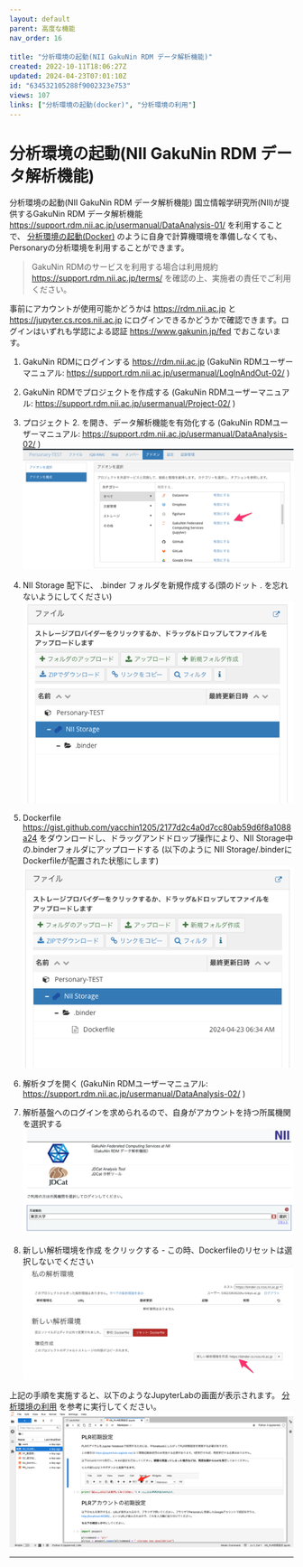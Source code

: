 ```yaml
---
layout: default
parent: 高度な機能
nav_order: 16

title: "分析環境の起動(NII GakuNin RDM データ解析機能)"
created: 2022-10-11T18:06:27Z
updated: 2024-04-23T07:01:10Z
id: "634532105288f9002323e753"
views: 107
links: ["分析環境の起動(docker)", "分析環境の利用"]
---
```


# 分析環境の起動(NII GakuNin RDM データ解析機能)

分析環境の起動(NII GakuNin RDM データ解析機能)
国立情報学研究所(NII)が提供するGakuNin RDM データ解析機能 <https://support.rdm.nii.ac.jp/usermanual/DataAnalysis-01/> を利用することで、 [分析環境の起動(Docker)](分析環境の起動(Docker)/) のように自身で計算機環境を準備しなくても、Personaryの分析環境を利用することができます。

> GakuNin RDMのサービスを利用する場合は利用規約 https://support.rdm.nii.ac.jp/terms/ を確認の上、実施者の責任でご利用ください。

事前にアカウントが使用可能かどうかは <https://rdm.nii.ac.jp> と <https://jupyter.cs.rcos.nii.ac.jp> にログインできるかどうかで確認できます。ログインはいずれも学認による認証 <https://www.gakunin.jp/fed> でおこないます。

1. GakuNin RDMにログインする <https://rdm.nii.ac.jp>  (GakuNin RDMユーザーマニュアル: <https://support.rdm.nii.ac.jp/usermanual/LogInAndOut-02/> )
2. GakuNin RDMでプロジェクトを作成する (GakuNin RDMユーザーマニュアル: <https://support.rdm.nii.ac.jp/usermanual/Project-02/> )
3. プロジェクト 2. を開き、データ解析機能を有効化する (GakuNin RDMユーザーマニュアル: <https://support.rdm.nii.ac.jp/usermanual/DataAnalysis-02/> )
![](/images/6626d8c56605de002572df1f.png)

4. NII Storage 配下に、 .binder フォルダを新規作成する(頭のドット . を忘れないようにしてください)
![](/images/6626d7d6729503002497ff66.png)

5. Dockerfile <https://gist.github.com/yacchin1205/2177d2c4a0d7cc80ab59d6f8a1088a24> をダウンロードし、ドラッグアンドドロップ操作により、NII Storage中の.binderフォルダにアップロードする (以下のように NII Storage/.binderにDockerfileが配置された状態にします)
![](/images/6626d86edcc8bd00254adfe0.png)

6. 解析タブを開く (GakuNin RDMユーザーマニュアル: <https://support.rdm.nii.ac.jp/usermanual/DataAnalysis-02/> )
7. 解析基盤へのログインを求められるので、自身がアカウントを持つ所属機関を選択する
![](/images/6626d95ea55db500232407ce.png)

8. 新しい解析環境を作成 をクリックする - この時、Dockerfileのリセットは選択しないでください
![](/images/6626de23737b2b0025644402.png)


上記の手順を実施すると、以下のようなJupyterLabの画面が表示されます。 [分析環境の利用](分析環境の利用.html) を参考に実行してください。
![](/images/63456d0fd29fca0020464f20.png)



---
